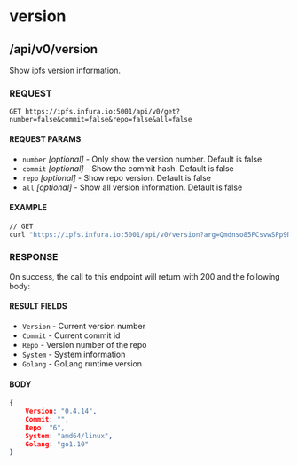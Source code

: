 # version

## /api/v0/version

Show ipfs version information.

### REQUEST

`GET https://ipfs.infura.io:5001/api/v0/get?number=false&commit=false&repo=false&all=false`

#### REQUEST PARAMS
- `number` _[optional]_ - Only show the version number. Default is false
- `commit` _[optional]_ - Show the commit hash. Default is false
- `repo` _[optional]_ - Show repo version. Default is false
- `all` _[optional]_ - Show all version information. Default is false

 
#### EXAMPLE
```bash
// GET
curl "https://ipfs.infura.io:5001/api/v0/version?arg=Qmdnso85PCsvwSPp9NDZHqfoK872onaw2rgckgJSkWdK5N"
```

### RESPONSE

On success, the call to this endpoint will return with 200 and the following body:

#### RESULT FIELDS
- `Version` - Current version number
- `Commit` - Current commit id
- `Repo` - Version number of the repo
- `System` - System information
- `Golang` - GoLang runtime version

#### BODY
```json
{
    Version: "0.4.14",
    Commit: "",
    Repo: "6",
    System: "amd64/linux",
    Golang: "go1.10"
}
```
